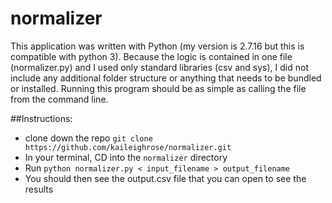 # normalizer
This application was written with Python (my version is 2.7.16 but this is compatible with python 3). Because the logic is contained in one file (normalizer.py) and I used only standard libraries (csv and sys), I did not include any additional folder structure or anything that needs to be bundled or installed. Running this program should be as simple as calling the file from the command line.

##Instructions:
- clone down the repo `git clone https://github.com/kaileighrose/normalizer.git`
- In your terminal, CD into the `normalizer` directory
- Run `python normalizer.py < input_filename > output_filename`
- You should then see the output.csv file that you can open to see the results